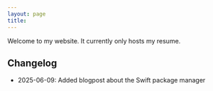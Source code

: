 ```yaml
---
layout: page
title:
---
```



Welcome to my website. It currently only hosts my resume.


## Changelog

- 2025-06-09: Added blogpost about the Swift package manager
